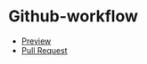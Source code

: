 # Github-workflow
- [Preview](https://roman-matsuk.github.io/Github-workflow/)
- [Pull Request](https://github.com/roman-matsuk/Github-workflow/pull/1/files)
